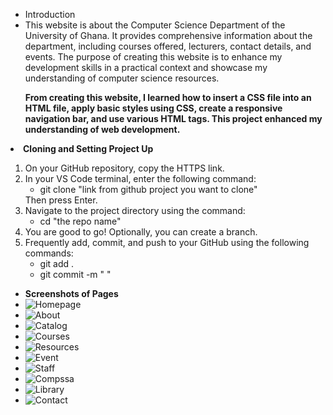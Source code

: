 <ul>
    <li>Introduction</li>
    <li>This website is about the Computer Science Department of the University of Ghana. It provides comprehensive information about the department, including courses offered, lecturers, contact details, and events. The purpose of creating this website is to enhance my development skills in a practical context and showcase my understanding of computer science resources.</li>
</ul>

<ul><p><strong>From creating this website, I learned how to insert a CSS file into an HTML file, apply basic styles using CSS, create a responsive navigation bar, and use various HTML tags. This project enhanced my understanding of web development.</strong></p></ul

<ul>
    <li><strong>Cloning and Setting Project Up</strong></li>
    <ol>
        <li>On your GitHub repository, copy the HTTPS link.</li>
        <li>In your VS Code terminal, enter the following command:
            <ul>
                <li>git clone "link from github project you want to clone"</li>
            </ul>
            Then press Enter.
        </li>
        <li>Navigate to the project directory using the command:
            <ul>
                <li>cd "the repo name"</li>
            </ul>
        </li>
        <li>You are good to go! Optionally, you can create a branch.</li>
        <li>Frequently add, commit, and push to your GitHub using the following commands:
            <ul>
                <li>git add . </li>
                <li>git commit -m " " </li>
            </ul>
        </li>
    </ol>
</ul>
<ul>
<li><strong>Screenshots of Pages</strong></li>
    <li><img src="CSD/CS-Department home.png" alt="Homepage"></li>
    <li><img src="CSD/CS-department about.png" alt="About"></li>
    <li><img src="CSD/CS-department catalog.png" alt="Catalog"></li>
    <li><img src="CSD/CS-Department courses.png" alt="Courses"></li>
    <li><img src="CSD/CS-Department resources.png" alt="Resources"></li>
    <li><img src="CSD/CS-department event.png" alt="Event"></li>
    <li><img src="CSD/CS-department staff.png" alt="Staff"></li>
    <li><img src="CSD/CS-department compssa.png" alt="Compssa"></li>
    <li><img src="CSD/CS-department library.png" alt="Library"></li>
    <li><img src="CSD/CS-department contact.png" alt="Contact"></li>
</ul>

